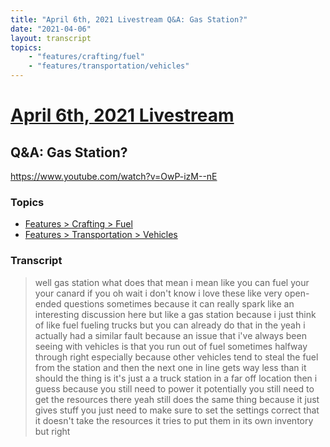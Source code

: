 ```yaml
---
title: "April 6th, 2021 Livestream Q&A: Gas Station?"
date: "2021-04-06"
layout: transcript
topics:
    - "features/crafting/fuel"
    - "features/transportation/vehicles"
---
```

# [April 6th, 2021 Livestream](../2021-04-06.md)
## Q&A: Gas Station?
https://www.youtube.com/watch?v=OwP-izM--nE

### Topics
* [Features > Crafting > Fuel](../topics/features/crafting/fuel.md)
* [Features > Transportation > Vehicles](../topics/features/transportation/vehicles.md)

### Transcript

> well gas station what does that mean i mean like you can fuel your your canard if you oh wait i don't know i love these like very open-ended questions sometimes because it can really spark like an interesting discussion here but like a gas station because i just think of like fuel fueling trucks but you can already do that in the yeah i actually had a similar fault because an issue that i've always been seeing with vehicles is that you run out of fuel sometimes halfway through right especially because other vehicles tend to steal the fuel from the station and then the next one in line gets way less than it should the thing is it's just a a truck station in a far off location then i guess because you still need to power it potentially you still need to get the resources there yeah still does the same thing because it just gives stuff you just need to make sure to set the settings correct that it doesn't take the resources it tries to put them in its own inventory but right
